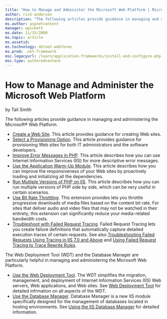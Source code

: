 ```yaml
---
title: "How to Manage and Administer the Microsoft Web Platform | Microsoft Docs"
author: rick-anderson
description: "The following articles provide guidance in managing and administering the Microsoft® Web Platform. Create a Web Site . This article provides guidance for cre..."
ms.author: aspnetcontent
manager: wpickett
ms.date: 11/15/2009
ms.topic: article
ms.assetid: 
ms.technology: dotnet-webforms
ms.prod: .net-framework
msc.legacyurl: /learn/application-frameworks/install-and-configure-php-on-iis/how-to-manage-and-administer-the-microsoft-web-platform
msc.type: authoredcontent
---
```

How to Manage and Administer the Microsoft Web Platform
====================
by Tali Smith

The following articles provide guidance in managing and administering the Microsoft® Web Platform.

- [Create a Web Site](../../get-started/getting-started-with-iis/create-a-web-site.md). This article provides guidance for creating Web sites.
- [Select a Provisioning Option](../../manage/creating-websites/select-a-provisioning-option.md). This article provides guidance for provisioning Web sites for both IT administrators and the software developers.
- [Improve Error Messages in PHP](improve-php-error-messages-in-iis-7-and-above.md). This article describes how you can use Internet Information Services (IIS) for more descriptive error messages.
- [Use the Application Warm-Up Module](../../manage.md). This article describes how you can improve the responsiveness of your Web sites by proactively loading and initializing all the dependencies.
- [Run Multiple Versions of PHP on IIS](run-multiple-versions-of-php-on-iis.md). This article describes how you can run multiple versions of PHP side by side, which can be very useful in certain scenarios.
- [Use Bit Rate Throttling](../../manage/managing-performance-settings/use-bit-rate-throttling.md). This extension provides lets you throttle progressive downloads of media files based on the content bit rate. For sites that deliver audio and video files that may not be watched in their entirety, this extension can significantly reduce your media-related bandwidth costs.
- [Troubleshoot with Failed Request Tracing](../../troubleshoot/using-failed-request-tracing/troubleshoot-with-failed-request-tracing.md). Failed Request Tracing lets you create failure definitions that automatically capture detailed execution traces of certain requests. See also [Troubleshooting Failed Requests Using Tracing in IIS 7.0 and Above](../../troubleshoot/using-failed-request-tracing/troubleshooting-failed-requests-using-tracing-in-iis.md) and [Using Failed Request Tracing to Trace Rewrite Rules](../../extensions/url-rewrite-module/using-failed-request-tracing-to-trace-rewrite-rules.md).

The Web Deployment Tool (WDT) and the Database Manager are particularly helpful in managing and administering the Microsoft Web Platform.

- [Use the Web Deployment Tool](../../publish/using-web-deploy/use-the-web-deployment-tool.md). The WDT simplifies the migration, management, and deployment of Internet Information Services (IIS) Web servers, Web applications, and Web sites. See [Web Deployment Tool](../../publish/deploying-application-packages.md) for detailed infrmation on all aspects of the WDT.
- [Use the Database Manager](../../extensions/database-manager/use-the-database-manager.md). Database Manager is a new IIS module specifically designed for the management of databases located in hosting environments. See [Using the IIS Database Manager](../../extensions/database-manager.md) for detailed information.